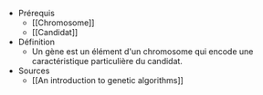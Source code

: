 - Prérequis
	- [[Chromosome]]
	- [[Candidat]]
- Définition
	- Un gène est un élément d'un chromosome qui encode une caractéristique particulière du candidat.
- Sources
	- [[An introduction to genetic algorithms]]
